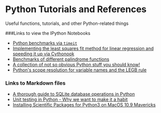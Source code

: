 Python Tutorials and References
================

Useful functions, tutorials, and other Python-related things


###Links to view the IPython Notebooks

- [Python benchmarks via `timeit`](http://nbviewer.ipython.org/github/rasbt/python_reference/blob/master/benchmarks/timeit_tests.ipynb?create=1)
- [Implementing the least squares fit method for linear regression and speeding it up via Cythonook](http://nbviewer.ipython.org/github/rasbt/python_reference/blob/master/benchmarks/cython_least_squares.ipynb?create=1)  
- [Benchmarks of different palindrome functions](http://nbviewer.ipython.org/github/rasbt/python_reference/blob/master/benchmarks/palindrome_timeit.ipynb?create=1)  
- [A collection of not so obvious Python stuff you should know!](http://nbviewer.ipython.org/github/rasbt/python_reference/blob/master/not_so_obvious_python_stuff.ipynb?create=1)  
- [Python's scope resolution for variable names and the LEGB rule](http://nbviewer.ipython.org/github/rasbt/python_reference/blob/master/tutorials/scope_resolution_legb_rule.ipynb?create=1)

### Links to Markdown files
- [A thorough guide to SQLite database operations in Python](./sqlite3_howto/README.md)
- [Unit testing in Python - Why we want to make it a habit](./tutorials/unit_testing.md)
- [Installing Scientific Packages for Python3 on MacOS 10.9 Mavericks](./tutorials/installing_scientific_packages.md)
